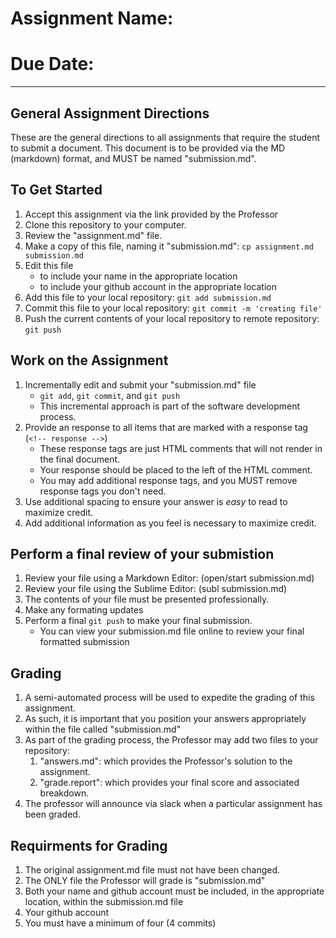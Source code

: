 # Assignment Name: 
# Due Date:
---

## General Assignment Directions
These are the general directions to all assignments that require the student to submit a document.  This document is to be provided via the MD (markdown) format, and MUST be named "submission.md".

## To Get Started
  1. Accept this assignment via the link provided by the Professor
  2. Clone this repository to your computer.  
  3. Review the "assignment.md" file.
  4. Make a copy of this file, naming it "submission.md": `cp assignment.md submission.md`
  5. Edit this file 
     * to include your name in the appropriate location
     * to include your github account in the appropriate location
  6. Add this file to your local repository: `git add submission.md`
  7. Commit this file to your local repository: `git commit -m 'creating file'`
  8. Push the current contents of your local repository to remote repository: `git push`

## Work on the Assignment
  1. Incrementally edit and submit your "submission.md" file
     - `git add`, `git commit`, and `git push`
     - This incremental approach is part of the software development process.
  2. Provide an response to all items that are marked with a response tag (`<!-- response -->`)
     - These response tags are just HTML comments that will not render in the final document.
     - Your response should be placed to the left of the HTML comment.
     - You may add additional response tags, and you MUST remove response tags you don't need.
  3. Use additional spacing to ensure your answer is _easy_ to read to maximize credit.
  4. Add additional information as you feel is necessary to maximize credit.


## Perform a final review of your submistion
  1. Review your file using a Markdown Editor: (open/start submission.md)
  2. Review your file using the Sublime Editor:  (subl submission.md)
  3. The contents of your file must be presented professionally.
  4. Make any formating updates 
  5. Perform a final `git push` to make your final submission.
     - You can view your submission.md file online to review your final formatted submission 

## Grading
   1. A semi-automated process will be used to expedite the grading of this assignment. 
   2. As such, it is important that you position your answers appropriately within the file called "submission.md"
   3. As part of the grading process, the Professor may add two files to your repository:
      1. "answers.md": which provides the Professor's solution to the assignment.
      1. "grade.report": which provides your final score and associated breakdown.
   5. The professor will announce via slack when a particular assignment has been graded.

## Requirments for Grading
  1. The original assignment.md file must not have been changed.
  2. The ONLY file the Professor will grade is "submission.md"
  3. Both your name and github account must be included, in the appropriate location, within the submission.md file
  4. Your github account 
  5. You must have a minimum of four (4 commits)
